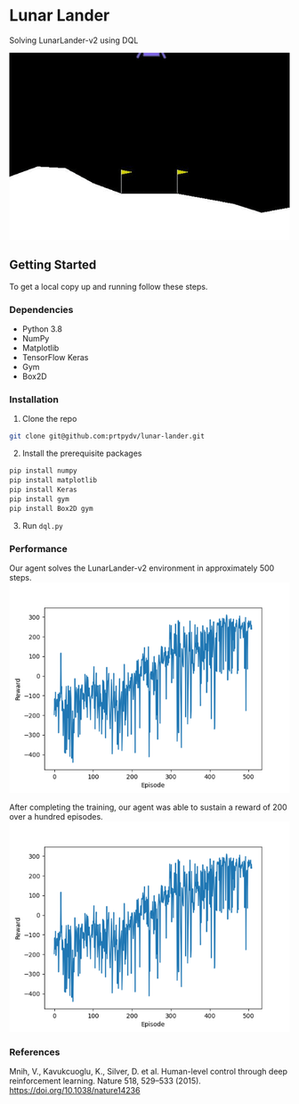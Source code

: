 # Lunar Lander
Solving LunarLander-v2 using DQL


![Lunar Lander Gif](https://github.com/prtpydv/lunar-lander/blob/main/gif/LunarLander-v2.gif)


## Getting Started

To get a local copy up and running follow these steps.

### Dependencies

* Python 3.8
* NumPy
* Matplotlib
* TensorFlow Keras 
* Gym 
* Box2D



### Installation

1. Clone the repo
```sh
git clone git@github.com:prtpydv/lunar-lander.git
```
2. Install the prerequisite packages

```sh
pip install numpy
pip install matplotlib
pip install Keras
pip install gym
pip install Box2D gym
``` 


3. Run `dql.py`


### Performance
Our agent solves the LunarLander-v2 environment in approximately 500 steps.
<img src="https://github.com/prtpydv/lunar-lander/blob/main/img/fig%201.png">

After completing the training, our agent was able to sustain a reward of 200 over a hundred episodes.
<img src="https://github.com/prtpydv/lunar-lander/blob/main/img/fig%201.png">

### References
Mnih, V., Kavukcuoglu, K., Silver, D. et al. Human-level control through deep reinforcement learning. Nature 518, 529–533 (2015). https://doi.org/10.1038/nature14236

